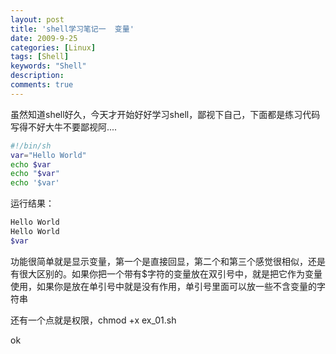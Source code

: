 ```yaml
---
layout: post
title: 'shell学习笔记一  变量'
date: 2009-9-25
categories: [Linux]
tags: [Shell]
keywords: "Shell"
description: 
comments: true
---
```

虽然知道shell好久，今天才开始好好学习shell，鄙视下自己，下面都是练习代码写得不好大牛不要鄙视阿....

``` bash
#!/bin/sh
var="Hello World"
echo $var
echo "$var"
echo '$var'
 ```
 
运行结果：
``` bash
Hello World
Hello World
$var
 ```
 
功能很简单就是显示变量，第一个是直接回显，第二个和第三个感觉很相似，还是有很大区别的。如果你把一个带有$字符的变量放在双引号中，就是把它作为变量使用，如果你是放在单引号中就是没有作用，单引号里面可以放一些不含变量的字符串

还有一个点就是权限，chmod +x ex_01.sh

ok
